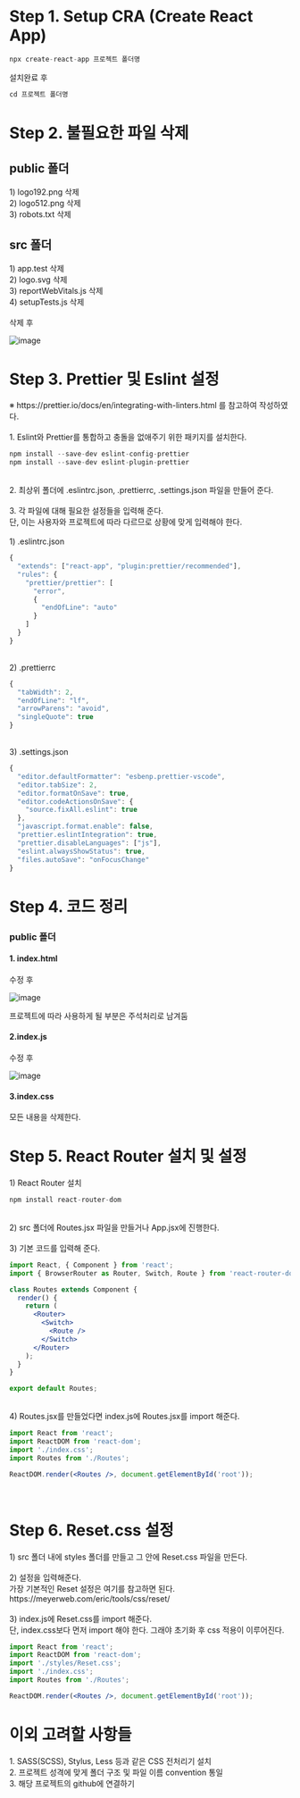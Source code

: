 <h1>Step 1. Setup CRA (Create React App) </h1>

```jsx
npx create-react-app 프로젝트 폴더명
```
설치완료 후
```jsx
cd 프로젝트 폴더명
```

<h1>Step 2. 불필요한 파일 삭제</h1>
<h2>public 폴더</h2>
1) logo192.png 삭제 <br />
2) logo512.png 삭제 <br />
3) robots.txt 삭제 <br />
<h2>src 폴더</h2>
1) app.test 삭제 <br />
2) logo.svg 삭제 <br />
3) reportWebVitals.js 삭제 <br />
4) setupTests.js 삭제 <br />
<br />
삭제 후 <br />

![image](https://user-images.githubusercontent.com/80687334/122764197-2fb49780-d2da-11eb-90d8-c3e904c28d06.png)

<h1>Step 3. Prettier 및 Eslint 설정 </h1>
※ https://prettier.io/docs/en/integrating-with-linters.html 를 참고하여 작성하였다. <br />
<br />
1. Eslint와 Prettier를 통합하고 충돌을 없애주기 위한 패키지를 설치한다.<br />

```jsx
npm install --save-dev eslint-config-prettier
npm install --save-dev eslint-plugin-prettier
```
<br/>
2. 최상위 폴더에 .eslintrc.json, .prettierrc, .settings.json 파일을 만들어 준다.<br />
<br />
3. 각 파일에 대해 필요한 설정들을 입력해 준다. <br /> 
단, 이는 사용자와 프로젝트에 따라 다르므로 상황에 맞게 입력해야 한다. <br />
<br /> 
1) .eslintrc.json

```jsx
{
  "extends": ["react-app", "plugin:prettier/recommended"],
  "rules": {
    "prettier/prettier": [
      "error",
      {
        "endOfLine": "auto"
      }
    ]
  }
}
```
<br /> 
2) .prettierrc

```jsx
{
  "tabWidth": 2,
  "endOfLine": "lf",
  "arrowParens": "avoid",
  "singleQuote": true
}
```
<br /> 
3) .settings.json

```jsx
{
  "editor.defaultFormatter": "esbenp.prettier-vscode",
  "editor.tabSize": 2,
  "editor.formatOnSave": true,
  "editor.codeActionsOnSave": {
    "source.fixAll.eslint": true
  },
  "javascript.format.enable": false,
  "prettier.eslintIntegration": true,
  "prettier.disableLanguages": ["js"],
  "eslint.alwaysShowStatus": true,
  "files.autoSave": "onFocusChange"
}
```

<h1>Step 4. 코드 정리</h1>
<h3>public 폴더</h3>
<h4>1. index.html</h4>

수정 후<br />

![image](https://user-images.githubusercontent.com/80687334/122748739-8369b580-d2c7-11eb-890f-c1ffbd4ccbee.png)<br />

프로젝트에 따라 사용하게 될 부분은 주석처리로 남겨둠

<h4>2.index.js</h4>

수정 후<br />

![image](https://user-images.githubusercontent.com/80687334/122763603-7a81df80-d2d9-11eb-844c-336feaaf16f8.png)

<h4>3.index.css</h4>
모든 내용을 삭제한다.<br />

<h1>Step 5. React Router 설치 및 설정</h1>
1) React Router 설치

```jsx
npm install react-router-dom
```
<br />
2) src 폴더에 Routes.jsx 파일을 만들거나 App.jsx에 진행한다.<br />
<br />
3) 기본 코드를 입력해 준다.

```jsx
import React, { Component } from 'react';
import { BrowserRouter as Router, Switch, Route } from 'react-router-dom';

class Routes extends Component {
  render() {
    return (
      <Router>
        <Switch>
          <Route />
        </Switch>
      </Router>
    );
  }
}

export default Routes;
```
<br />
4) Routes.jsx를 만들었다면 index.js에 Routes.jsx를 import 해준다.

```jsx
import React from 'react';
import ReactDOM from 'react-dom';
import './index.css';
import Routes from './Routes';

ReactDOM.render(<Routes />, document.getElementById('root'));
```
<br />
<h1>Step 6. Reset.css 설정</h1>
1) src 폴더 내에 styles 폴더를 만들고 그 안에 Reset.css 파일을 만든다.<br />
<br />
2) 설정을 입력해준다.<br />
가장 기본적인 Reset 설정은 여기를 참고하면 된다.<br />
https://meyerweb.com/eric/tools/css/reset/ <br /><br />
3) index.js에 Reset.css를 import 해준다. <br />
단, index.css보다 먼저 import 해야 한다. 그래야 초기화 후 css 적용이 이루어진다.

```jsx
import React from 'react';
import ReactDOM from 'react-dom';
import './styles/Reset.css';
import './index.css';
import Routes from './Routes';

ReactDOM.render(<Routes />, document.getElementById('root'));
```

<h1>이외 고려할 사항들</h1>
1. SASS(SCSS), Stylus, Less 등과 같은 CSS 전처리기 설치 <br />
2. 프로젝트 성격에 맞게 폴더 구조 및 파일 이름 convention 통일 <br />
3. 해당 프로젝트의 github에 연결하기
